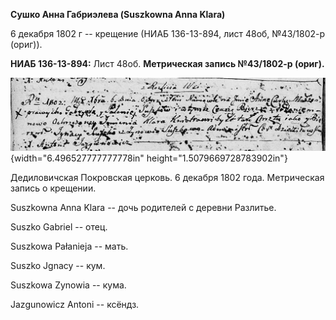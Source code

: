 **Сушко Анна Габриэлева (Suszkowna Anna Klara)**

6 декабря 1802 г -- крещение (НИАБ 136-13-894, лист 48об, №43/1802-р
(ориг)).

**НИАБ 136-13-894:** Лист 48об. **Метрическая запись №43/1802-р
(ориг).**

![](./media/90a5614db35c46ef9682879b601efb2fa08379f7.png){width="6.496527777777778in"
height="1.5079669728783902in"}

Дедиловичская Покровская церковь. 6 декабря 1802 года. Метрическая
запись о крещении.

Suszkowna Anna Klara -- дочь родителей с деревни Разлитье.

Suszko Gabriel -- отец.

Suszkowa Pałanieja -- мать.

Suszko Jgnacy -- кум.

Suszkowa Zynowia -- кума.

Jazgunowicz Antoni -- ксёндз.
